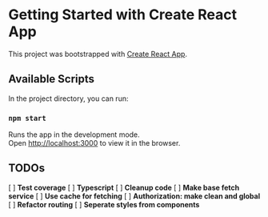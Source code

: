 # Getting Started with Create React App

This project was bootstrapped with [Create React App](https://github.com/facebook/create-react-app).

## Available Scripts

In the project directory, you can run:

### `npm start`

Runs the app in the development mode.\
Open [http://localhost:3000](http://localhost:3000) to view it in the browser.

## TODOs

[ ] **Test coverage**
[ ] **Typescript**
[ ] **Cleanup code**
[ ] **Make base fetch service**
[ ] **Use cache for fetching**
[ ] **Authorization: make clean and global**
[ ] **Refactor routing**
[ ] **Seperate styles from components**
